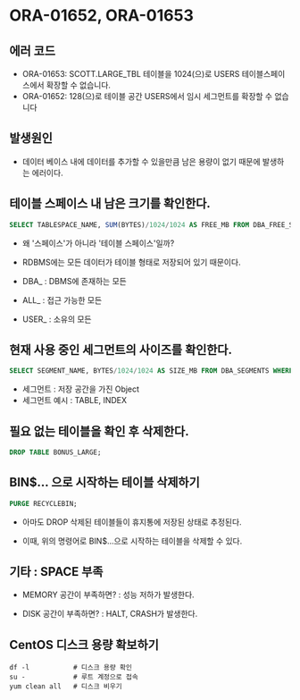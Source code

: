 # ORA-01652, ORA-01653

## 에러 코드
- ORA-01653: SCOTT.LARGE_TBL 테이블을 1024(으)로 USERS 테이블스페이스에서 확장할 수 없습니다.
- ORA-01652: 128(으)로 테이블 공간 USERS에서 임시 세그먼트를 확장할 수 없습니다

## 발생원인

- 데이터 베이스 내에 데이터를 추가할 수 있을만큼 남은 용량이 없기 때문에 발생하는 에러이다. 

## 테이블 스페이스 내 남은 크기를 확인한다. 

```SQL
SELECT TABLESPACE_NAME, SUM(BYTES)/1024/1024 AS FREE_MB FROM DBA_FREE_SPACE GROUP BY TABLESPACE_NAME;
```

- 왜 '스페이스'가 아니라 '테이블 스페이스'일까?
- RDBMS에는 모든 데이터가 테이블 형태로 저장되어 있기 때문이다.

- DBA_ : DBMS에 존재하는 모든
- ALL_ : 접근 가능한 모든
- USER_ : 소유의 모든


## 현재 사용 중인 세그먼트의 사이즈를 확인한다. 

```SQL
SELECT SEGMENT_NAME, BYTES/1024/1024 AS SIZE_MB FROM DBA_SEGMENTS WHERE TABLESPACE_NAME = 'USERS'ORDER BY 2 DESC;
```

- 세그먼트 : 저장 공간을 가진 Object
- 세그먼트 예시 : TABLE, INDEX


## 필요 없는 테이블을 확인 후 삭제한다. 


```SQL
DROP TABLE BONUS_LARGE;
```


## BIN$... 으로 시작하는 테이블 삭제하기

```SQL
PURGE RECYCLEBIN;
```

- 아마도 DROP 삭제된 테이블들이 휴지통에 저장된 상태로 추정된다. 

- 이때, 위의 명령어로 BIN$...으로 시작하는 테이블을 삭제할 수 있다. 


## 기타 : SPACE 부족

- MEMORY 공간이 부족하면? : 성능 저하가 발생한다.

- DISK 공간이 부족하면? : HALT, CRASH가 발생한다. 



## CentOS 디스크 용량 확보하기


```SHELL
df -l           # 디스크 용량 확인
su -            # 루트 계정으로 접속
yum clean all   # 디스크 비우기
```

